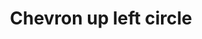 ---
title: Chevron up left circle
tags: ["chevron", "up", "left", "circle", "direction"]
icon: chevron-up-left-circle
svg: '<svg xmlns="http://www.w3.org/2000/svg" width="24" height="24" fill="none" viewBox="0 0 24 24" stroke-width="1.5" stroke-linecap="round" stroke-linejoin="round" stroke="currentColor"><circle cx="12" cy="12.5" r="9"/><path d="M10 15.45V10.5h4.95"/></svg>'
---